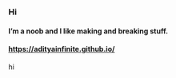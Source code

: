 ### Hi

#### I’m a noob and I like making and breaking stuff.
#### https://adityainfinite.github.io/

<P id="repos">
  hi
</P>
<script>func1();async function func1() {const response = await fetch("https://api.github.com/users/AdityaInfinite");var data = await response.json();console.log("repos: " + data.public_repos);document.getElementById("repos").innerHTML = data.public_repos;}</script>
